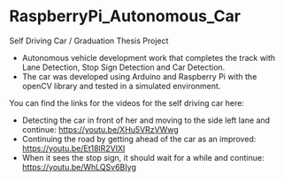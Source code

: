 # RaspberryPi_Autonomous_Car
Self Driving Car / Graduation Thesis Project


- Autonomous vehicle development work that completes the track with Lane Detection, Stop Sign Detection and Car Detection.
- The car was developed using Arduino and Raspberry Pi with the openCV library and tested in a simulated environment.


You can find the links for the videos for the self driving car here:
- Detecting the car in front of her and moving to the side left lane and continue:  https://youtu.be/XHu5VRzVWwg
- Continuing the road by getting ahead of the car as an improved: https://youtu.be/Et18lR2VIXI
- When it sees the stop sign, it should wait for a while and continue: https://youtu.be/WhLQSv6BIyg
